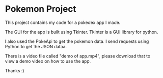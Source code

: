 # Pokemon Project
This project contains my code for a pokedex app I made. 

The GUI for the app is built using Tkinter. Tkinter is a GUI library for python.

I also used the PokeApi to get the pokemon data. I send requests using Python to get the JSON dataa.

There is a video file called "demo of app.mp4", please download that to view a demo video on how to use the app.

Thanks :)
